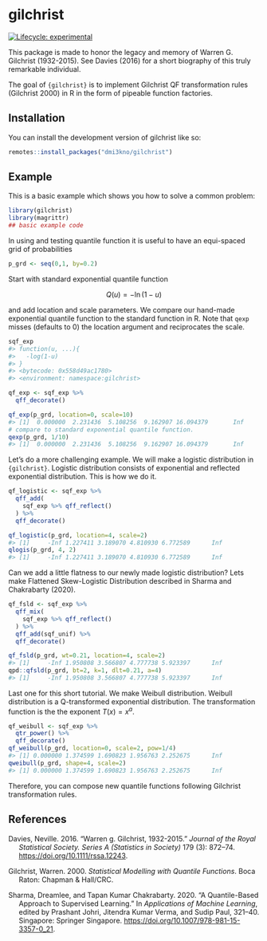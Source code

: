 
<!-- README.md is generated from README.Rmd. Please edit that file -->

# gilchrist

<!-- badges: start -->

[![Lifecycle:
experimental](https://img.shields.io/badge/lifecycle-experimental-orange.svg)](https://lifecycle.r-lib.org/articles/stages.html#experimental)
<!-- badges: end -->

This package is made to honor the legacy and memory of Warren G.
Gilchrist (1932-2015). See Davies (2016) for a short biography of this
truly remarkable individual.

The goal of `{gilchrist}` is to implement Gilchrist QF transformation
rules (Gilchrist 2000) in R in the form of pipeable function factories.

## Installation

You can install the development version of gilchrist like so:

``` r
remotes::install_packages("dmi3kno/gilchrist")
```

## Example

This is a basic example which shows you how to solve a common problem:

``` r
library(gilchrist)
library(magrittr)
## basic example code
```

In using and testing quantile function it is useful to have an
equi-spaced grid of probabilities

``` r
p_grd <- seq(0,1, by=0.2)
```

Start with standard exponential quantile function

$$Q(u)=-\ln(1-u)$$

and add location and scale parameters. We compare our hand-made
exponential quantile function to the standard function in R. Note that
`qexp` misses (defaults to 0) the location argument and reciprocates the
scale.

``` r
sqf_exp
#> function(u, ...){
#>   -log(1-u)
#> }
#> <bytecode: 0x558d49ac1780>
#> <environment: namespace:gilchrist>

qf_exp <- sqf_exp %>% 
  qff_decorate()

qf_exp(p_grd, location=0, scale=10)
#> [1]  0.000000  2.231436  5.108256  9.162907 16.094379       Inf
# compare to standard exponential quantile function. 
qexp(p_grd, 1/10)
#> [1]  0.000000  2.231436  5.108256  9.162907 16.094379       Inf
```

Let’s do a more challenging example. We will make a logistic
distribution in `{gilchrist}`. Logistic distribution consists of
exponential and reflected exponential distribution. This is how we do
it.

``` r
qf_logistic <- sqf_exp %>% 
  qff_add(
    sqf_exp %>% qff_reflect()
  ) %>% 
  qff_decorate()

qf_logistic(p_grd, location=4, scale=2)
#> [1]     -Inf 1.227411 3.189070 4.810930 6.772589      Inf
qlogis(p_grd, 4, 2)
#> [1]     -Inf 1.227411 3.189070 4.810930 6.772589      Inf
```

Can we add a little flatness to our newly made logistic distribution?
Lets make Flattened Skew-Logistic Distribution described in Sharma and
Chakrabarty (2020).

``` r
qf_fsld <- sqf_exp %>% 
  qff_mix(
    sqf_exp %>% qff_reflect()
  ) %>% 
  qff_add(sqf_unif) %>% 
  qff_decorate()

qf_fsld(p_grd, wt=0.21, location=4, scale=2)
#> [1]     -Inf 1.950808 3.566807 4.777738 5.923397      Inf
qpd::qfsld(p_grd, bt=2, k=1, dlt=0.21, a=4)
#> [1]     -Inf 1.950808 3.566807 4.777738 5.923397      Inf
```

Last one for this short tutorial. We make Weibull distribution. Weibull
distribution is a Q-transformed exponential distribution. The
transformation function is the the exponent $T(x)=x^a$.

``` r
qf_weibull <- sqf_exp %>% 
  qtr_power() %>% 
  qff_decorate()
qf_weibull(p_grd, location=0, scale=2, pow=1/4)
#> [1] 0.000000 1.374599 1.690823 1.956763 2.252675      Inf
qweibull(p_grd, shape=4, scale=2)
#> [1] 0.000000 1.374599 1.690823 1.956763 2.252675      Inf
```

Therefore, you can compose new quantile functions following Gilchrist
transformation rules.

## References

<div id="refs" class="references csl-bib-body hanging-indent">

<div id="ref-davies2016WarrenGilchrist19322015" class="csl-entry">

Davies, Neville. 2016. “Warren g. Gilchrist, 1932-2015.” *Journal of the
Royal Statistical Society. Series A (Statistics in Society)* 179 (3):
872–74. <https://doi.org/10.1111/rssa.12243>.

</div>

<div id="ref-gilchrist2000StatisticalModellingQuantile"
class="csl-entry">

Gilchrist, Warren. 2000. *Statistical Modelling with Quantile
Functions*. Boca Raton: Chapman & Hall/CRC.

</div>

<div id="ref-sharma2020QuantileBasedApproachSupervised"
class="csl-entry">

Sharma, Dreamlee, and Tapan Kumar Chakrabarty. 2020. “A Quantile-Based
Approach to Supervised Learning.” In *Applications of Machine Learning*,
edited by Prashant Johri, Jitendra Kumar Verma, and Sudip Paul, 321–40.
Singapore: Springer Singapore.
<https://doi.org/10.1007/978-981-15-3357-0_21>.

</div>

</div>
